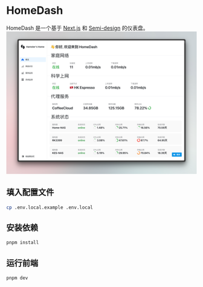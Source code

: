 # HomeDash
HomeDash 是一个基于 [Next.js](https://nextjs.org/) 和 [Semi-design](https://semi.design/zh-CN/start) 的仪表盘。
![screen-shot](/shot.png)
## 填入配置文件
    
```bash
cp .env.local.example .env.local
```

## 安装依赖

```bash
pnpm install
```


## 运行前端

```bash
pnpm dev
```
